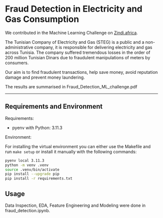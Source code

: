 # Fraud Detection in Electricity and Gas Consumption


We contributed in the Machine Learning Challenge on [Zindi.africa](https://zindi.africa/competitions/fraud-detection-in-electricity-and-gas-consumption-challenge).

The Tunisian Company of Electricity and Gas (STEG) is a public and a non-administrative company, it is responsible for delivering electricity and gas across Tunisia. The company suffered tremendous losses in the order of 200 million Tunisian Dinars due to fraudulent manipulations of meters by consumers.

Our aim is to find fraudulent transactions, help save money, avoid reputation damage and prevent money laundering.

The results are summarised in Fraud_Detection_ML_challenge.pdf

---

## Requirements and Environment

Requirements:
- pyenv with Python: 3.11.3

Environment: 

For installing the virtual environment you can either use the Makefile and run `make setup` or install it manually with the following commands: 

```Bash
pyenv local 3.11.3
python -m venv .venv
source .venv/bin/activate
pip install --upgrade pip
pip install -r requirements.txt
```

## Usage

Data Inspection, EDA, Feature Engineering and Modeling were done in fraud_detection.ipynb. 



